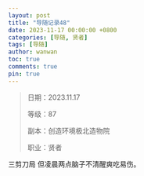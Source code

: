 ```yaml
---
layout: post
title: "导随记录48"
date: 2023-11-17 00:00:00 +0800
categories: [导随, 贤者]
tags: [导随]
author: wanwan
toc: true
comments: true
pin: true
---
```

> 日期：2023.11.17
>
> 等级：87
>
> 副本：创造环境极北造物院
>
> 职业：贤者

三剪刀局 但凌晨两点脑子不清醒爽吃易伤。